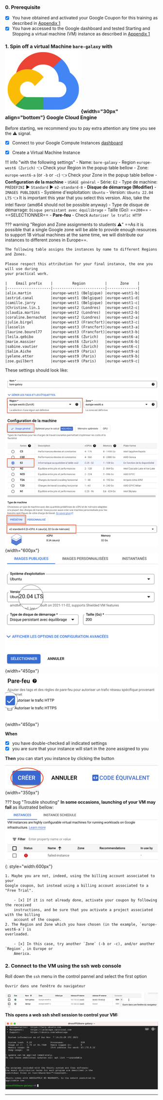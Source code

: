 ### 0. Prerequisite

- [x] You have obtained and activated your Google Coupon for this training as described in
[Appendix 1](../Google_cloud_Account)
- [x] You have accessed to the Google dashboard and tested Starting and Stopping a virtual
machine (VM) instance as described in [Appendix 1](../Google_cloud_Account)

### 1. Spin off a virtual Machine `bare-galaxy` with ![](images/google-padok.png){width="30px" align="bottom"} Google Cloud Engine

Before starting, we recommend you to pay extra attention any time you see the :warning:
signal.

- [x] Connect to your Google Compute Instances
  [dashboard](https://console.cloud.google.com/compute/instances)

- [x] Create a Virtual Machine Instance

!!! info "with the following settings"
    - Name: `bare-galaxy`
    - Region `europe-west6 (Zurich)` :point_left: Check your Region in the popup table bellow 
    - Zone: `europe-west6-a` (or `-b` or `-c`) :point_left: Check your Zone in the popup table bellow
    - **Configuration de la machine**
        - `USAGE général`
        - Série: `E2`
        - Type de machine: `PRÉDEFINI` :arrow_forward: `Standard` :arrow_forward: `e2-standard-8`
    - **Disque de démarrage (Modifier)**
        - `IMAGES PUBLIQUES`
        - Système d'exploitation: `Ubuntu`
        - Version: `Ubuntu 22.04 LTS` :point_left: It is important this year that you select this version. Also, take the intel flavor (amd64 should not be possible anyway)
        - Type de disque de démarrage: `Disque persistant avec équilibrage`
        - Taille (Go): ==`200`==
        - ==SELECTIONNER==
    - **Pare-feu**
        - Check `Autoriser le trafic HTTP`

??? warning "Region and Zone assignments to students :warning:"
    ==As it is possible that a single Google zone will be able to provide enough resources
    to support 18 virtual machines at the same time, we will distribute our instances to
    different zones in Europe==.
    
    The following table assigns the instances by name to different Regions and Zones.

    Please respect this attribution for your final instance, the one you will use during
    your practical work.
    
    |    Email prefix    |         Region         |      Zone    |
    |--------------------|------------------------|--------------|
    |alix.martin         |europe-west1 (Belgique) |europe-west1-b|
    |astrid.canal        |europe-west1 (Belgique) |europe-west1-d|
    |camille.jarry       |europe-west1 (Belgique) |europe-west1-c|
    |Christine.lin.1     |europe-west2 (Londres)  |europe-west2-c|
    |claudia.martins     |europe-west2 (Londres)  |europe-west2-b|
    |coraline.bernachot  |europe-west2 (Londres)  |europe-west2-a|
    |julie.birgel        |europe-west3 (Francfort)|europe-west3-c|
    |lasselin            |europe-west3 (Francfort)|europe-west3-a|
    |laurine.bourel77    |europe-west3 (Francfort)|europe-west3-b|
    |leila.qebibo        |europe-west6 (Zurich)   |europe-west6-a|
    |marie.massier       |europe-west6 (Zurich)   |europe-west6-b|
    |sabine.vautier      |europe-west6 (Zurich)   |europe-west6-c|
    |Salim.Aiche         |europe-west9 (Paris)    |europe-west9-a|
    |yelene.etter        |europe-west9 (Paris)    |europe-west9-b|
    |zoe.guilbert        |europe-west9 (Paris)    |europe-west9-c|

These settings should look like:
    
![](images/GCE_spin.png){width="600px"}
![](images/GCE_OS.png){width="450px"}
![](images/GCE_firewall.png){width="450px"}

**When**

- [x] you have double-checked all indicated settings
- [x] you are sure that your instance will start in the zone assigned to you

**Then** you can start you instance by clicking the button

![](images/creer_instance.png){width="350px"}


??? bug "Trouble shouting"
    **In some occasions, launching of your VM may fail** as illustrated bellow:
    ![](images/instance_failing.png){: style="width:600px"}
    
    1. Maybe you are not, indeed, using the billing account associated to your
    Google coupon, but instead using a billing account associated to a "Free Trial".
        
        - [x] If it is not already done, activate your coupon by following the received
        instructions, and be sure that you activate a project associated with the billing
        account of the coupon.
    2. The Region and Zone which you have chosen (in the example, `europe-west6-a`) is
    overloaded.
        
        - [x] In this case, try another `Zone` (-b or -c), and/or another `Region`, in Europe or
        America.

### 2. Connect to the VM using the ssh web console

Roll down the `ssh` menu in the control pannel and select the first option

`Ouvrir dans une fenêtre du navigateur`

![Select ssh session in browser](images/select_ssh.png)
    
**This opens a web ssh shell session to control your VM:**

![](images/web_ssh_console.png)

---